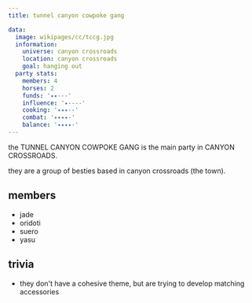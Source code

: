 ```yaml
---
title: tunnel canyon cowpoke gang

data:
  image: wikipages/cc/tccg.jpg
  information:
    universe: canyon crossroads
    location: canyon crossroads
    goal: hanging out
  party stats:
    members: 4
    horses: 2
    funds: '✦✦---'
    influence: '✦----'
    cooking: '✦✦✦--'
    combat: '✦✦✦✦-'
    balance: '✦✦✦✦-'
---
```


the TUNNEL CANYON COWPOKE GANG is the main party in CANYON CROSSROADS.

they are a group of besties based in canyon crossroads (the town).

## members

- jade
- oridoti
- suero
- yasu

## trivia

- they don't have a cohesive theme, but are trying to develop matching accessories
